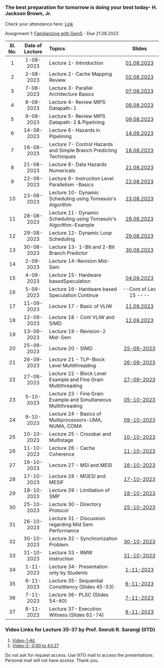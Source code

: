 ### The best preparation for tomorrow is doing your best today- H. Jackson Brown, Jr.


Check your attendance here: [Link](https://docs.google.com/spreadsheets/d/15uA9LeIXxnPE4ydki7zfR0EAugeWi1QlrM6wXJ0b5Pc/edit?usp=drive_link)

Assignment 1: [Familiarizing with Gem5](https://www.gem5.org/getting_started/) - Due 21.08.2023

| Sl. No. | Date of Lecture        | Topics  | Slides   |
|:---:|:--:|:--|:--------------------------:|
| 1   | 1-08-2023   |Lecture 1- Introduction                | [01.08.2023](https://drive.google.com/file/d/1i5SR5Sh-XZ44ELt6r80KTeZ6R_eyh0h4/view?usp=drive_link)|
| 2   | 2-08-2023   |Lecture 2- Cache Mapping Review        | [02.08.2023](https://drive.google.com/file/d/16exw1TwFwB39oD_Gzlfp7oIU11mMWHoN/view?usp=drive_link)|
| 3   | 7-08-2023   |Lecture 3- Parallel Architecture Basics        | [07.08.2023](https://drive.google.com/file/d/1m0myXHyzLHabbajf2A1ptclzDWho41QS/view?usp=drive_link)|
| 4   | 8-08-2023   |Lecture 4- Review MIPS Datapath-1        | [08.08.2023](https://drive.google.com/file/d/128DBeEFQDfTGMlNcbYvUWHHbjPD1lP8m/view?usp=drive_link)|
| 5   | 9-08-2023   |Lecture 5- Review MIPS Datapath-2 & Pipelining        | [09.08.2023](https://drive.google.com/file/d/1nfLU0VJCI-uIMpGT8Iq_oibcI1qbfVKY/view?usp=drive_link)| 
| 6   | 14-08-2023   |Lecture 6- Hazards in Pipelining        | [14.08.2023](https://drive.google.com/file/d/1T671Ux_u_DDA4bcOCXnfzov_hcdZSO-j/view?usp=drive_link)|
| 7   | 16-08-2023   |Lecture 7- Control Hazards and Simple Branch Predicting Techniques        | [16.08.2023](https://drive.google.com/file/d/1qIA4zEVvweCSdi8c2BnjqloOLbRfEYgL/view?usp=drive_link)|
| 8   | 21-08-2023   |Lecture 8- Data Hazards Numericals        | [21.08.2023](https://drive.google.com/file/d/1zWwY0DQ5UjY8_ru3aydaPG-Tt4PC2qLJ/view?usp=drive_link)|
| 9   | 22-08-2023   |Lecture 9- Instruction Level Parallelism -Basics        | [22.08.2023](https://drive.google.com/file/d/1bJvjhnjCJea_3dzxu-OJqohgCuiZUzpi/view?usp=drive_link)|
| 10  | 23-08-2023   |Lecture 10- Dynamic Scheduling using Tomasulo's Algorithm        | [23.08.2023](https://drive.google.com/file/d/1HyHzic_n9PZBge0f2ga40xT2cSQlxMUm/view?usp=drive_link)|
| 11  | 28-08-2023   |Lecture 11- Dynamic Scheduling using Tomasulo's Algorithm-Example        | [28.08.2023](https://drive.google.com/file/d/1xJJSMfvNW7S3G1Lw16R26E8282GSxTxT/view?usp=drive_link)|
| 12  | 29-08-2023   |Lecture 12- Dynamic Loop Scheduling        | [29.08.2023](https://drive.google.com/file/d/1obQJz7W7-D_QdftCipqCzPahsSkXHstA/view?usp=drive_link)|
| 13  | 30-08-2023   |Lecture 13- 1-Bit and 2-Bit Branch Predictor        | [30.08.2023](https://drive.google.com/file/d/1U_kd6LS_Tnl_G_a-8IkcORvL3hu2qkbz/view?usp=drive_link)|
| 14  | 2-09-2023   | Lecture 14-Revision Mid-Sem        | |
| 15  | 4-09-2023   | Lecture 15- Hardware basedSpeculation    | [04.09.2023](https://drive.google.com/file/d/1jEJdAXy6OcdD-wMb9kwqyVIN9Ai7IJSM/view?usp=drive_link) |
| 16  | 5-09-2023   | Lecture 16- Hardware based Speculation Continue    | --Cont of Lec 15 ---- |
| 17  | 11-09-2023  | Lecture 17 - Basic of VLIW                         | [11.09.2023](https://drive.google.com/file/d/1tRmwzNmqMajtyYZM74rE3NvlM9bAyOf6/view?usp=drive_link) |
| 18  | 12-09-2023  | Lecture 18 - Cont VLIW and SIMD                         | [12.09.2023](https://drive.google.com/file/d/1An93XezjRismZh5K1JeFvcFG5tJBFoWu/view?usp=drive_link) |
| 19  | 13-09-2023  | Lecture 19 - Revision-2 Mid-Sem                        |  |
| 20  | 25-09-2023  | Lecture 20 - SIMD                        | [25-09-2023](https://drive.google.com/file/d/1OD-pCnDhFNCiT5jcJ2lEnSqTUeRUYY05/view?usp=drive_link) |
| 21  | 26-09-2023  | Lecture 21 - TLP-Block Level Multithreading                        | [26-09-2023](https://drive.google.com/file/d/1E9FP2wwZfTXu74lAKvphpqBCE4-ZkKRI/view?usp=drive_link) |
| 22  | 27-09-2023  | Lecture 22 - Block Level Example and Fine Grain Multithreading                        | [27-09-2023](https://drive.google.com/file/d/1MsWPhUsE0kd-llkYkrR0afw74vqOJQHe/view?usp=drive_link) |
| 23  | 5-10-2023  | Lecture 23 - Fine Grain Example and Simultaneous Multithreading                        | [05-10-2023](https://drive.google.com/file/d/1ZRb0DpUL4sszoRap4h9wnWWHd5xbSB5g/view?usp=drive_link) |
| 24  | 9-10-2023  | Lecture 24 - Basics of Multiprocessors-UMA, NUMA, COMA                        | [09-10-2023](https://drive.google.com/file/d/1CrUtaJoAbmcx4Bb6TmzcNFfLviiw_rB8/view?usp=drive_link) |
| 25  | 10-10-2023  | Lecture 25 - Crossbar and Multistage                        | [10-10-2023](https://drive.google.com/file/d/1_j44HYiqYjDB-TQofvjqelUTteb_7XEn/view?usp=drive_link) |
| 26  | 11-10-2023  | Lecture 26 - Cache Coherence                        | [11-10-2023](https://drive.google.com/file/d/1WsX6gr1dV5ttxBIOiZKfs7sc_6Rki6Im/view?usp=drive_link) |
| 27  | 16-10-2023  | Lecture 27 - MSI and MESI                        | [16-10-2023](https://drive.google.com/file/d/1x9Vr_7m3pvf6h4SL0u1_lfBTeE7j30-I/view?usp=drive_link) |
| 28  | 17-10-2023  | Lecture 28 - MOESI and MESIF                        | [17-10-2023](https://drive.google.com/file/d/1QTC2cmaIhQDeZI6U0vJy7U_OHp-4w2Tv/view?usp=drive_link) |
| 29  | 18-10-2023  | Lecture 29 - Limitiation of SMP                        | [18-10-2023](https://drive.google.com/file/d/1XLg65eMh6E-FLB5B39_--Zil9M6r0Y8V/view?usp=drive_link) |
| 30  | 25-10-2023  | Lecture 30 - Directory Protocol                        | [25-10-2023](https://drive.google.com/file/d/1MZ4EgGCNz0mFLVp0egms7TFJsKRjztUH/view?usp=drive_link) |
| 31  | 26-10-2023  | Lecture 31 - Discussion regarding Mid Sem Performance          |  |
| 32  | 30-10-2023  | Lecture 32 - Synchronization Problem                        | [30-10-2023](https://drive.google.com/file/d/1OpaAKAGXgzv34KUFMKPTgZxGw51Zvpob/view?usp=drive_link) |
| 33  | 31-10-2023  | Lecture 33 - RMW Instruction                        | [31-10-2023](https://drive.google.com/file/d/1mC7HAsCbo7kNzY3kZZP9svSUc2uN-g4M/view?usp=drive_link) |
| 34  | 1-11-2023   | Lecture 34- Presentation only by Students                        | [1-11-2023]() |
| 35  | 6-11-2023   | Lecture 35- Sequential Consititency (Slides 45-53)                            | [6-11-2023](https://www.cse.iitd.ac.in/~srsarangi/files/advbook/Chapter_9-multicore-systems.pptx) |
| 36  | 7-11-2023   | Lecture 36- PLSC   (Slides 54-60)                            | [7-11-2023](https://www.cse.iitd.ac.in/~srsarangi/files/advbook/Chapter_9-multicore-systems.pptx) |
| 37  | 8-11-2023   | Lecture 37- Execution Witness   (Slides 61-74)                            | [8-11-2023](https://www.cse.iitd.ac.in/~srsarangi/files/advbook/Chapter_9-multicore-systems.pptx) |

### Video Links for Lecture 35-37 by Prof. Smruti R. Sarangi (IITD)
1. [Video-1-All](https://www.youtube.com/watch?v=-XoyoA4xUhE),
2. [Video-2- 0:00 to 43:27](https://www.youtube.com/watch?v=qH1FX9rnpHM)

Do not ask for request access. Use IIITG mail to access the presentations. Personal mail will not have access. Thank you.
